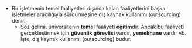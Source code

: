 - Bir işletmenin temel faaliyetleri dışında kalan faaliyetlerini başka işletmeler aracılığıyla sürdürmesine dış kaynak kullanımı (outsourcing) denir.
	- Söz gelimi, üniversitenin **temel** faaliyeti **eğitim**dir. Ancak bu faaliyeti gerçekleştirmek için **güvenlik görevlisi** vardır, **yemekhane** vardır vb. İşte, dış kaynak kullanımı (outsourcing) budur.
